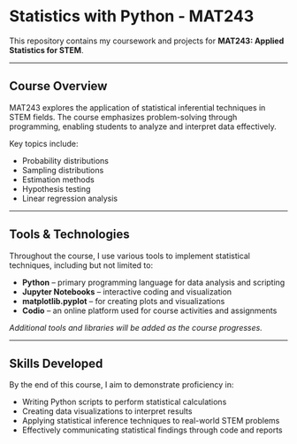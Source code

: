 # Statistics with Python - MAT243

This repository contains my coursework and projects for **MAT243: Applied Statistics for STEM**.

---

## Course Overview

MAT243 explores the application of statistical inferential techniques in STEM fields. The course emphasizes problem-solving through programming, enabling students to analyze and interpret data effectively.

Key topics include:

- Probability distributions  
- Sampling distributions  
- Estimation methods  
- Hypothesis testing  
- Linear regression analysis

---

## Tools & Technologies

Throughout the course, I use various tools to implement statistical techniques, including but not limited to:

- **Python** – primary programming language for data analysis and scripting  
- **Jupyter Notebooks** – interactive coding and visualization  
- **matplotlib.pyplot** – for creating plots and visualizations  
- **Codio** – an online platform used for course activities and assignments

*Additional tools and libraries will be added as the course progresses.*

---

## Skills Developed

By the end of this course, I aim to demonstrate proficiency in:

- Writing Python scripts to perform statistical calculations  
- Creating data visualizations to interpret results  
- Applying statistical inference techniques to real-world STEM problems  
- Effectively communicating statistical findings through code and reports

